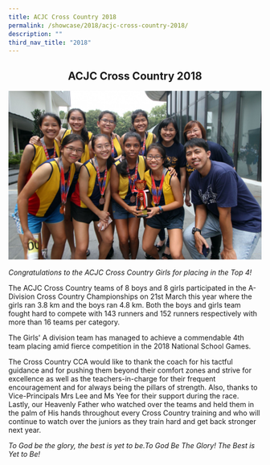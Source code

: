 ```yaml
---
title: ACJC Cross Country 2018
permalink: /showcase/2018/acjc-cross-country-2018/
description: ""
third_nav_title: "2018"
---
```

## <center> ACJC Cross Country 2018 </center>

![](/images/IMG_1084a.jpeg)

_Congratulations to the ACJC Cross Country Girls for placing in the Top 4!_

The ACJC Cross Country teams of 8 boys and 8 girls participated in the A-Division Cross Country Championships on 21st March this year where the girls ran 3.8 km and the boys ran 4.8 km. Both the boys and girls team fought hard to compete with 143 runners and 152 runners respectively with more than 16 teams per category.

The Girls' A division team has managed to achieve a commendable 4th team placing amid fierce competition in the 2018 National School Games.

  

The Cross Country CCA would like to thank the coach for his tactful guidance and for pushing them beyond their comfort zones and strive for excellence as well as the teachers-in-charge for their frequent encouragement and for always being the pillars of strength. Also, thanks to Vice-Principals Mrs Lee and Ms Yee for their support during the race. Lastly, our Heavenly Father who watched over the teams and held them in the palm of His hands throughout every Cross Country training and who will continue to watch over the juniors as they train hard and get back stronger next year.

  

_To God be the glory, the best is yet to be.To God Be The Glory! The Best is Yet to Be!_